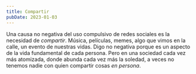 ```yaml
---
title: Compartir
pubDate: 2023-01-03
---
```


Una causa no negativa del uso compulsivo de redes sociales es la necesidad de _compartir_. Música, películas, memes, algo que vimos en la calle, un evento de nuestras vidas. Digo no negativa porque es un aspecto de la vida fundamental de cada persona. Pero en una sociedad cada vez más atomizada, donde abunda cada vez más la soledad, a veces no tenemos nadie con quien compartir cosas _en persona_.